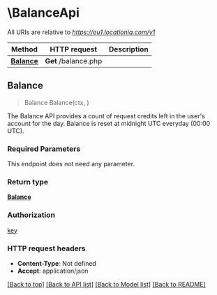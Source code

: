 # \BalanceApi

All URIs are relative to *https://eu1.locationiq.com/v1*

Method | HTTP request | Description
------------- | ------------- | -------------
[**Balance**](BalanceApi.md#Balance) | **Get** /balance.php | 



## Balance

> Balance Balance(ctx, )



The Balance API provides a count of request credits left in the user's account for the day. Balance is reset at midnight UTC everyday (00:00 UTC).

### Required Parameters

This endpoint does not need any parameter.

### Return type

[**Balance**](balance.md)

### Authorization

[key](../README.md#key)

### HTTP request headers

- **Content-Type**: Not defined
- **Accept**: application/json

[[Back to top]](#) [[Back to API list]](../README.md#documentation-for-api-endpoints)
[[Back to Model list]](../README.md#documentation-for-models)
[[Back to README]](../README.md)

